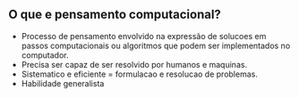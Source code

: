 ## O que e pensamento computacional?
- Processo de pensamento envolvido na expressão de solucoes em passos computacionais ou algoritmos que podem ser implementados no computador.
- Precisa ser capaz de ser resolvido por humanos e maquinas.
- Sistematico e eficiente = formulacao e resolucao de  problemas.
- Habilidade generalista